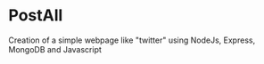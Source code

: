 # PostAll
Creation of a simple webpage like "twitter" using NodeJs, Express, MongoDB and Javascript
